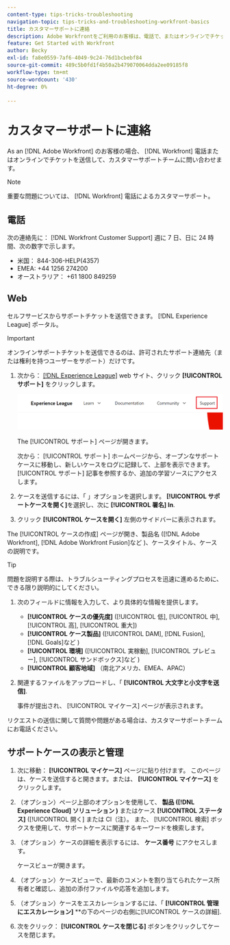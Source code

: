 ```yaml
---
content-type: tips-tricks-troubleshooting
navigation-topic: tips-tricks-and-troubleshooting-workfront-basics
title: カスタマーサポートに連絡
description: Adobe Workfrontをご利用のお客様は、電話で、またはオンラインでチケットを送信することで、Workfrontカスタマーサポートチームに連絡できます。 この記事では、カスタマーサポートへの問い合わせ、サポートケースの表示と管理に関する手順について説明します。
feature: Get Started with Workfront
author: Becky
exl-id: fa8e0559-7af6-4049-9c24-76d1bcbebf84
source-git-commit: 489c5b0fd1f4b50a2b479070064dda2ee09185f8
workflow-type: tm+mt
source-wordcount: '430'
ht-degree: 0%

---
```


# カスタマーサポートに連絡

<!--
<p>(We need to keep this as a standalone article. It is linked in multiple articles and FAQs.)</p>
-->

As an [!DNL Adobe Workfront] のお客様の場合、 [!DNL Workfront] 電話またはオンラインでチケットを送信して、カスタマーサポートチームに問い合わせます。

>[!NOTE]
>
>重要な問題については、 [!DNL Workfront] 電話によるカスタマーサポート。

## 電話

次の連絡先に： [!DNL Workfront Customer Support] 週に 7 日、日に 24 時間、次の数字で示します。

* 米国： 844-306-HELP(4357)
* EMEA: +44 1256 274200
* オーストラリア： +61 1800 849259

## Web

セルフサービスからサポートチケットを送信できます。 [!DNL Experience League] ポータル。

>[!IMPORTANT]
>
>オンラインサポートチケットを送信できるのは、許可されたサポート連絡先（または権利を持つユーザーをサポート）だけです。


1. 次から： [[!DNL Experience League]](https://experienceleague.adobe.com) web サイト、クリック **[!UICONTROL サポート]**  をクリックします。

   ![](assets/experience-league-top-navigation-with-support-highlighted.png)

   The [!UICONTROL サポート] ページが開きます。

   次から： [!UICONTROL サポート] ホームページから、オープンなサポートケースに移動し、新しいケースをログに記録して、上部を表示できます。 [!UICONTROL サポート] 記事を参照するか、追加の学習ソースにアクセスします。

1. ケースを送信するには、「 」オプションを選択します。 **[!UICONTROL サポートケースを開く]**&#x200B;を選択し、次に **[!UICONTROL 署名] In**.

1. クリック **[!UICONTROL ケースを開く]** 左側のサイドバーに表示されます。

<!--
   ![](assets/left-nav-bar-for-exl-support-portal.png)
-->

The [!UICONTROL ケースの作成] ページが開き、製品名 ([!DNL Adobe Workfront], [!DNL Adobe Workfront Fusion]など )、ケースタイトル、ケースの説明です。

>[!TIP]
>
>問題を説明する際は、トラブルシューティングプロセスを迅速に進めるために、できる限り説明的にしてください。


1. 次のフィールドに情報を入力して、より具体的な情報を提供します。

   * **[!UICONTROL ケースの優先度]** ([!UICONTROL 低], [!UICONTROL 中], [!UICONTROL 高], [!UICONTROL 重大])
   * **[!UICONTROL ケース製品]** ([!UICONTROL DAM], [!DNL Fusion], [!DNL Goals]など )
   * **[!UICONTROL 環境]** ([!UICONTROL 実稼動], [!UICONTROL プレビュー], [!UICONTROL サンドボックス]など )
   * **[!UICONTROL 顧客地域]** （南北アメリカ、EMEA、APAC）

1. 関連するファイルをアップロードし、「 **[!UICONTROL 大文字と小文字を送信]**.

   事件が提出され、 [!UICONTROL マイケース] ページが表示されます。

   <!--
   [](assets/all-cases-list-exl-support-portal.png)
   -->

リクエストの送信に関して質問や問題がある場合は、カスタマーサポートチームにお電話ください。


## サポートケースの表示と管理

1. 次に移動： **[!UICONTROL マイケース]** ページに貼り付けます。 このページは、ケースを送信すると開きます。または、 **[!UICONTROL マイケース]** をクリックします。

1. （オプション）ページ上部のオプションを使用して、 **製品 ([!DNL Experience Cloud] ソリューション )** またはケース **[!UICONTROL ステータス]** ([!UICONTROL 開く] または Cl（注）。 また、 [!UICONTROL 検索] ボックスを使用して、サポートケースに関連するキーワードを検索します。

1. （オプション）ケースの詳細を表示するには、 **ケース番号** にアクセスします。

   ケースビューが開きます。

1. （オプション）ケースビューで、最新のコメントを割り当てられたケース所有者と確認し、追加の添付ファイルや応答を追加します。

1. （オプション）ケースをエスカレーションするには、「 **[!UICONTROL 管理にエスカレーション]** **の下のページの右側に[!UICONTROL ケースの詳細].

1. 次をクリック： **[!UICONTROL ケースを閉じる]** ボタンをクリックしてケースを閉じます。


<!--drafted: I took the information above from this blog post by Jon Chen (on September 13, 2022): https://experienceleaguecommunities.adobe.com/t5/workfront-blogs/how-to-submit-a-support-ticket-on-experience-league/ba-p/461737)

- this is the information that was there before - pointing to WorkfrontOne: 

If you are logged in as an Authorized Support Contact, you can contact Workfront Customer Support through the Workfront One site and create a case, formally called a ticket.

1. Log in to [**one.workfront.com**](https://one.workfront.com/) as an Authorized Support Contact.
1. On the **Home** page, click **Support**.

   ![](assets/supporthome-350x138.png)

   The Customer Support page displays.

   >[!NOTE]
   >
   >If you don't see the Support option on the Home page, you are not an Authorized Support Contact. Your Workfront administrator can contact Workfront Customer Support and request you be added an Authorized Support Contact. If you are the only Workfront administrator for your organization, contact the Workfront Support team by phone.

1. Complete the fields in the **Create a Support Case** form. All fields are required.  

   <table style="table-layout:auto">
    <tr>
        <td><strong>Subject</strong></td>
        <td>Type a brief question or explanation of the issue you are experiencing.</td>
    </tr>
    <tr>
        <td><strong>Description</strong></td>
        <td>Type a detailed description of the issue. Include as much information as possible.</td>
    </tr>
    <tr>
        <td><strong>Priority</strong></td>
        <td> </td>
    </tr>
    <tr>
        <td><strong>Case Product</strong></td>
        <td>Select the product in which you are experiencing the issue. If the issue is not related to a specific product, select None.</td>
    </tr>
    <tr>
        <td><strong>Product Area</strong></td>
        <td>Select the area of the product that best relates to the issue. If the related area is not listed in the drop-down menu, select Not Listed.</td>
    </tr>
    <tr>
        <td><strong>Environment</strong></td>
        <td>Select the environment in which the issue occurs. If you are seeing the issue in both the Production and Sandbox environments, please select Production.</td>
    </tr>
    <tr>
        <td><strong>Customer Region</strong></td>
        <td> </td>
    </tr>
   </table>

1. (Optional) Attach a file, such as an image or video file.

   1. At the bottom of the form, click **Upload File**.
   1. Click **Upload File**, then browse for and select the desired file.

      ![](assets/supportselectfile-350x368.png)

   1. Click **Done** to upload the file to the case.

1. Click **Submit** to submit the case to Workfront Customer Support.

-->


